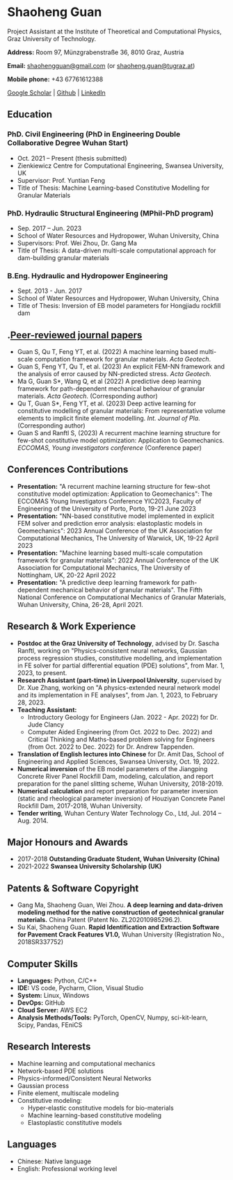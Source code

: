 # Shaoheng Guan

Project Assistant at the Institute of Theoretical and Computational Physics, Graz University of Technology.

**Address:** Room 97, Münzgrabenstraße 36, 8010 Graz, Austria

**Email:** [shaohengguan@gmail.com](mailto:shaohengguan@gmail.com) (or [shaoheng.guan@tugraz.at](mailto:shaoheng.guan@tugraz.at))

**Mobile phone:** +43 67761612388

[Google Scholar](https://scholar.google.com/citations?user=LUfT89UAAAAJ&hl=zh-CN) | [Github](https://github.com/guanshaoheng) | [LinkedIn](https://www.linkedin.com/in/shaoheng-guan-619a65225/)

## Education

### PhD. Civil Engineering (PhD in Engineering Double Collaborative Degree Wuhan Start)

- Oct. 2021 – Present (thesis submitted)
- Zienkiewicz Centre for Computational Engineering, Swansea University, UK
- Supervisor: Prof. Yuntian Feng
- Title of Thesis: Machine Learning-based Constitutive Modelling for Granular Materials

### PhD. Hydraulic Structural Engineering (MPhil-PhD program)

- Sep. 2017 – Jun. 2023
- School of Water Resources and Hydropower, Wuhan University, China
- Supervisors: Prof. Wei Zhou, Dr. Gang Ma
- Title of Thesis: A data-driven multi-scale computational approach for dam-building granular materials

### B.Eng. Hydraulic and Hydropower Engineering

- Sept. 2013 - Jun. 2017
- School of Water Resources and Hydropower, Wuhan University, China
- Title of Thesis: Inversion of EB model parameters for Hongjiadu rockfill dam

## .[Peer-reviewed journal papers](https://scholar.google.com/citations?user=LUfT89UAAAAJ&hl=zh-CN)

- Guan S, Qu T, Feng YT, et al. (2022) A machine learning based multi-scale computation framework for granular materials. *Acta Geotech*.
- Guan S, Feng YT, Qu T, et al. (2023) An explicit FEM-NN framework and the analysis of error caused by NN-predicted stress. *Acta Geotech*.
- Ma G, Guan S*, Wang Q, et al (2022) A predictive deep learning framework for path-dependent mechanical behaviour of granular materials. *Acta Geotech*. (Corresponding author)
- Qu T, Guan S*, Feng YT, et al. (2023) Deep active learning for constitutive modelling of granular materials: From representative volume elements to implicit finite element modelling. *Int. Journal of Pla*. (Corresponding author)
- Guan S and Ranftl S, (2023) A recurrent machine learning structure for few-shot constitutive model optimization: Application to Geomechanics. *ECCOMAS, Young investigators conference* (Conference paper)

## Conferences Contributions

- **Presentation:** "A recurrent machine learning structure for few-shot constitutive model optimization: Application to Geomechanics": The ECCOMAS Young Investigators Conference YIC2023, Faculty of Engineering of the University of Porto, Porto, 19-21 June 2023
- **Presentation:** "NN-based constitutive model implemented in explicit FEM solver and prediction error analysis: elastoplastic models in Geomechanics": 2023 Annual Conference of the UK Association for Computational Mechanics, The University of Warwick, UK, 19-22 April 2023
- **Presentation:** "Machine learning based multi-scale computation framework for granular materials": 2022 Annual Conference of the UK Association for Computational Mechanics, The University of Nottingham, UK, 20-22 April 2022
- **Presentation:** "A predictive deep learning framework for path-dependent mechanical behavior of granular materials". The Fifth National Conference on Computational Mechanics of Granular Materials, Wuhan University, China, 26-28, April 2021.

## Research & Work Experience

- **Postdoc at the Graz University of Technology**, advised by Dr. Sascha Ranftl, working on "Physics-consistent neural networks, Gaussian process regression studies, constitutive modelling, and implementation in FE solver for partial differential equation (PDE) solutions", from Mar. 1, 2023, to present.
- **Research Assistant (part-time) in Liverpool University**, supervised by Dr. Xue Zhang, working on "A physics-extended neural network model and its implementation in FE analyses", from Jan. 1, 2023, to February 28, 2023.
- **Teaching Assistant:**
  - Introductory Geology for Engineers (Jan. 2022 - Apr. 2022) for Dr. Jude Clancy
  - Computer Aided Engineering (from Oct. 2022 to Dec. 2022) and Critical Thinking and Maths-based problem solving for Engineers (from Oct. 2022 to Dec. 2022) for Dr. Andrew Tappenden.
- **Translation of English lectures into Chinese** for Dr. Amit Das, School of Engineering and Applied Sciences, Swansea University, Oct. 19, 2022.
- **Numerical inversion** of the EB model parameters of the Jiangping Concrete River Panel Rockfill Dam, modeling, calculation, and report preparation for the panel slitting scheme, Wuhan University, 2018-2019.
- **Numerical calculation** and report preparation for parameter inversion (static and rheological parameter inversion) of Houziyan Concrete Panel Rockfill Dam, 2017-2018, Wuhan University.
- **Tender writing**, Wuhan Century Water Technology Co., Ltd, Jul. 2014 – Aug. 2014.

## Major Honours and Awards

- 2017-2018 **Outstanding Graduate Student, Wuhan University (China)**
- 2021-2022 **Swansea University Scholarship (UK)**

## Patents & Software Copyright

- Gang Ma, Shaoheng Guan, Wei Zhou. **A deep learning and data-driven modeling method for the native construction of geotechnical granular materials.** China Patent (Patent No. ZL202010985296.2).
- Su Kai, Shaoheng Guan. **Rapid Identification and Extraction Software for Pavement Crack Features V1.0,** Wuhan University (Registration No., 2018SR337752)

## Computer Skills

- **Languages:** Python, C/C++
- **IDE:** VS code, Pycharm, Clion, Visual Studio
- **System:** Linux, Windows
- **DevOps:** GitHub
- **Cloud Server:** AWS EC2
- **Analysis Methods/Tools:** PyTorch, OpenCV, Numpy, sci-kit-learn, Scipy, Pandas, FEniCS

## Research Interests

- Machine learning and computational mechanics
- Network-based PDE solutions
- Physics-informed/Consistent Neural Networks
- Gaussian process
- Finite element, multiscale modeling
- Constitutive modeling:
  - Hyper-elastic constitutive models for bio-materials
  - Machine learning-based constitutive modeling
  - Elastoplastic constitutive models

## Languages

- Chinese: Native language
- English: Professional working level


